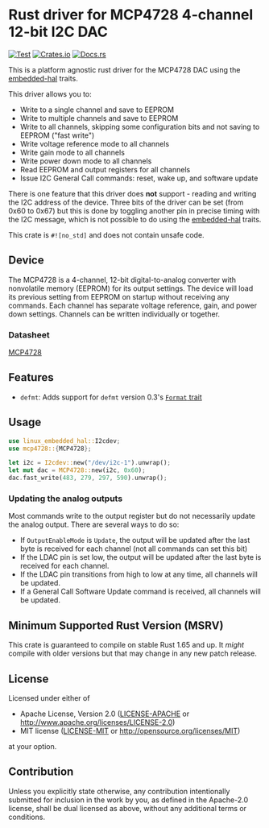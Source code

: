 # Rust driver for MCP4728 4-channel 12-bit I2C DAC

[![Test][test-badge]][test-link]
[![Crates.io][crates-badge]][crates-link]
[![Docs.rs][docs-badge]][docs-link]

This is a platform agnostic rust driver for the MCP4728 DAC using the
[embedded-hal](https://github.com/rust-embedded/embedded-hal) traits.

This driver allows you to:

- Write to a single channel and save to EEPROM
- Write to multiple channels and save to EEPROM
- Write to all channels, skipping some configuration bits and not saving to EEPROM ("fast write")
- Write voltage reference mode to all channels
- Write gain mode to all channels
- Write power down mode to all channels
- Read EEPROM and output registers for all channels
- Issue I2C General Call commands: reset, wake up, and software update

There is one feature that this driver does **not** support - reading and writing the I2C address of
the device. Three bits of the driver can be set (from 0x60 to 0x67) but this is done by toggling
another pin in precise timing with the I2C message, which is not possible to do using the
[embedded-hal](https://github.com/rust-embedded/embedded-hal) traits.

This crate is `#![no_std]` and does not contain unsafe code.

## Device

The MCP4728 is a 4-channel, 12-bit digital-to-analog converter with nonvolatile memory (EEPROM) for
its output settings. The device will load its previous setting from EEPROM on startup without
receiving any commands. Each channel has separate voltage reference, gain, and power down settings.
Channels can be written individually or together.

### Datasheet

[MCP4728](https://ww1.microchip.com/downloads/en/DeviceDoc/22187E.pdf)

## Features

- `defmt`: Adds support for `defmt` version 0.3's [`Format` trait](https://docs.rs/defmt/0.3.8/defmt/trait.Format.html)

## Usage

```rust
use linux_embedded_hal::I2cdev;
use mcp4728::{MCP4728};

let i2c = I2cdev::new("/dev/i2c-1").unwrap();
let mut dac = MCP4728::new(i2c, 0x60);
dac.fast_write(483, 279, 297, 590).unwrap();
```

### Updating the analog outputs

Most commands write to the output register but do not necessarily update the analog output.
There are several ways to do so:

- If `OutputEnableMode` is `Update`, the output will be updated after the last byte is received for
  each channel (not all commands can set this bit)
- If the LDAC pin is set low, the output will be updated after the last byte is received for each
  channel.
- If the LDAC pin transitions from high to low at any time, all channels will be updated.
- If a General Call Software Update command is received, all channels will be updated.

## Minimum Supported Rust Version (MSRV)

This crate is guaranteed to compile on stable Rust 1.65 and up. It _might_ compile with older
versions but that may change in any new patch release.

## License

Licensed under either of

- Apache License, Version 2.0
  ([LICENSE-APACHE](LICENSE-APACHE) or http://www.apache.org/licenses/LICENSE-2.0)
- MIT license
  ([LICENSE-MIT](LICENSE-MIT) or http://opensource.org/licenses/MIT)

at your option.

## Contribution

Unless you explicitly state otherwise, any contribution intentionally submitted
for inclusion in the work by you, as defined in the Apache-2.0 license, shall be
dual licensed as above, without any additional terms or conditions.

<!-- Badges -->

[test-badge]: https://github.com/davidstalnaker/mcp4728/actions/workflows/test.yaml/badge.svg
[test-link]: https://github.com/davidstalnaker/mcp4728/actions/workflows/test.yaml
[crates-badge]: https://img.shields.io/crates/v/mcp4728
[crates-link]: https://crates.io/crates/mcp4728
[docs-badge]: https://img.shields.io/docsrs/mcp4728
[docs-link]: https://docs.rs/mcp4728/latest/mcp4728
